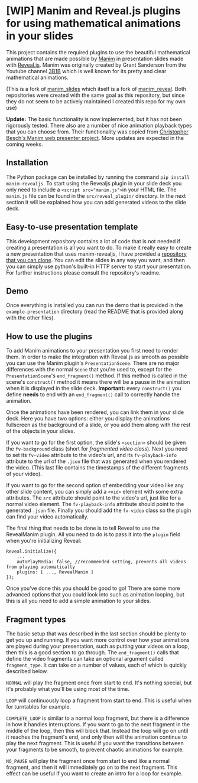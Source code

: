 # [WIP] Manim and Reveal.js plugins for using mathematical animations in your slides

This project contains the required plugins to use the beautiful mathematical animations that are made possible by [Manim](https://www.manim.community) in presentation slides made with [Reveal.js](https://github.com/hakimel/reveal.js). Manim was originally created by Grant Sanderson from the Youtube channel [3B1B](https://www.youtube.com/c/3blue1brown) which is well known for its pretty and clear mathematical animations.

(This is a fork of [manim_slides](https://github.com/chubbc/manim_slides) which itself is a fork of [manim_reveal](https://github.com/anjandn/manim_reveal). Both repositories were created with the same goal as this repository, but since they do not seem to be actively maintained I created this repo for my own use)

**Update:** The basic functionality is now implemented, but it has not been rigorously tested. There also are a number of nice animation playback types that you can choose from. Their functionality was copied from [Christopher Besch's Manim web presenter project](https://github.com/christopher-besch/manim_web_presenter). More updates are expected in the coming weeks.

## Installation
The Python package can be installed by running the command `pip install manim-revealjs`. To start using the Revealjs plugin in your slide deck you only need to include a `<script src="manim.js">`in your HTML file. The `manim.js` file can be found in the `src/reveal_plugin/` directory. In the next section it will be explained how you can add generated videos to the slide deck.

## Easy-to-use presentation template

This development repository contains a lot of code that is not needed if creating a presentation is all you want to do. To make it really easy to create a new presentation that uses manim-revealjs, I have provided a [repository that you can clone](http://github.com/RickDW/presentation-template). You can edit the slides in any way you want, and then you can simply use python's built-in HTTP server to start your presentation. For further instructions please consult the repository's readme.

## Demo

Once everything is installed you can run the demo that is provided in the `example-presentation` directory (read the README that is provided along with the other files).

## How to use the plugins
To add Manim animations to your presentation you first need to render them. In order to make the integration with Reveal.js as smooth as possible you can use the Manim plugin's `PresentationScene`. There are no major differences with the normal `Scene` that you're used to, except for the `PresentationScene`'s `end_fragment()` method. If this method is called in the scene's `construct()` method it means there will be a pause in the animation when it is displayed in the slide deck. **Important:** every `construct()` you define **needs** to end with an `end_fragment()` call to correctly handle the animation.

Once the animations have been rendered, you can link them in your slide deck. Here you have two options: either you display the animations fullscreen as the background of a slide, or you add them along with the rest of the objects in your slides.

If you want to go for the first option, the slide's `<section>` should be given the `fv-background` class (short for *fragmented video class*). Next you need to set its `fv-video` attribute to the video's url, and its `fv-playback-info` attribute to the url of the `.json` file that was generated when you rendered the video. (This last file contains the timestamps of the different fragments of your video).

If you want to go for the second option of embedding your video like any other slide content, you can simply add a `<vid>` element with some extra attributes. The `src` attribute should point to the video's url, just like for a normal video element. The `fv-playback-info` attribute should point to the generated `.json` file. Finally you should add the `fv-video` class so the plugin can find your video automatically.

The final thing that needs to be done is to tell Reveal to use the RevealManim plugin. All you need to do is to pass it into the `plugin` field when you're initializing Reveal: 

```
Reveal.initialize({
    ...
    autoPlayMedia: false, //recommended setting, prevents all videos from playing automatically
    plugins: [ ..., RevealManim ]
});
```

Once you've done this you should be good to go! There are some more advanced options that you could look into such as animation looping, but this is all you need to add a simple animation to your slides.

## Fragment types

The basic setup that was described in the last section should be plenty to get you up and running. If you want more control over how your animations are played during your presentation, such as putting your videos on a loop, then this is a good section to go through. The `end_fragment()` calls that define the video fragments can take an optional argument called `fragment_type`. It can take on a number of values, each of which is quickly described below.

`NORMAL` will play the fragment once from start to end. It's nothing special, but it's probably what you'll be using most of the time.

`LOOP` will continuously loop a fragment from start to end. This is useful when for turntables for example.

`COMPLETE_LOOP` is similar to a normal loop fragment, but there is a difference in how it handles interruptions. If you want to go to the next fragment in the middle of the loop, then this will block that. Instead the loop will go on until it reaches the fragment's end, and only then will the animation continue to play the next fragment. This is useful if you want the transitions between your fragments to be smooth, to prevent chaotic animations for example.

`NO_PAUSE` will play the fragment once from start to end like a normal fragment, and then it will immediately go on to the next fragment. This effect can be useful if you want to create an intro for a loop for example.
